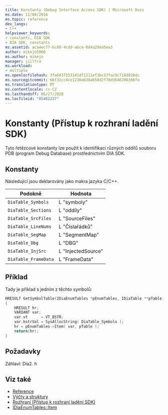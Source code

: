 ```yaml
---
title: Konstanty (Debug Interface Access SDK) | Microsoft Docs
ms.date: 11/04/2016
ms.topic: reference
dev_langs:
- C++
helpviewer_keywords:
- constants, DIA SDK
- DIA SDK, constants
ms.assetid: aca4ec77-bc08-4cdd-a6ce-8d4a28ea5ea3
author: mikejo5000
ms.author: mikejo
manager: jillfra
ms.workload:
- multiple
ms.openlocfilehash: 3fa6037253141df1111ef3bc57fac9c718d826dc
ms.sourcegitcommit: 66f31cc4ce1236e638ab58d2f70d3646206386fa
ms.translationtype: MT
ms.contentlocale: cs-CZ
ms.lasthandoff: 06/27/2020
ms.locfileid: "85462237"
---
```

# <a name="constants-debug-interface-access-sdk"></a>Konstanty (Přístup k rozhraní ladění SDK)
Tyto řetězcové konstanty lze použít k identifikaci různých oddílů souboru PDB (program Debug Database) prostřednictvím DIA SDK.

## <a name="constants"></a>Konstanty
Následující jsou deklarovány jako makra jazyka C/C++.

|Podokně|Hodnota|
|-----------|-----------|
|`DiaTable_Symbols`|L "symboly"|
|`DiaTable_Sections`|L "oddíly"|
|`DiaTable_SrcFiles`|L "SourceFiles"|
|`DiaTable_LineNums`|L "Číslařádků"|
|`DiaTable_SegMap`|L "SegmentMap"|
|`DiaTable_Dbg`|L "DBG"|
|`DiaTable_InjSrc`|L "InjectedSource"|
|`DiaTable_FrameData`|L "FrameData"|

## <a name="example"></a>Příklad
Tady je příklad s jedním z těchto symbolů:

```C++
HRESULT GetSymbolTable(IDiaEnumTables *pEnumTables, IDiaTable **pTable)
{
    HRESULT hr;
    VARIANT var;
    var.vt      = VT_BSTR;
    var.bstrVal = SysAllocString( DiaTable_Symbols );
    hr = pEnumTables->Item( var, pTable );
    return(hr);
}
```

## <a name="requirements"></a>Požadavky
Záhlaví: Dia2. h

## <a name="see-also"></a>Viz také
- [Reference](../../debugger/debug-interface-access/debug-interface-access-sdk-reference.md)
- [Výčty a struktury](../../debugger/debug-interface-access/enumerations-and-structures.md)
- [Rozhraní (Přístup k rozhraní ladění SDK)](../../debugger/debug-interface-access/interfaces-debug-interface-access-sdk.md)
- [IDiaEnumTables::Item](../../debugger/debug-interface-access/idiaenumtables-item.md)

